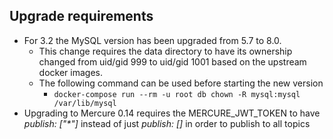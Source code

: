 Upgrade requirements
--------------------

* For 3.2 the MySQL version has been upgraded from 5.7 to 8.0.
  * This change requires the data directory to have its ownership changed
    from uid/gid 999 to uid/gid 1001 based on the upstream docker images.
  * The following command can be used before starting the new version
    * `docker-compose run --rm -u root db chown -R mysql:mysql /var/lib/mysql`
* Upgrading to Mercure 0.14 requires the MERCURE_JWT_TOKEN to have _publish: ["*"]_ instead of just _publish: []_ in order to publish to all topics
